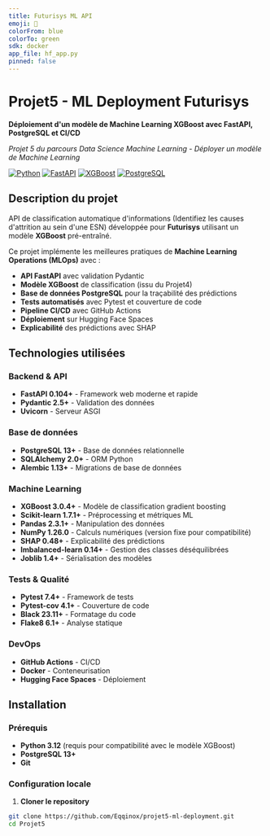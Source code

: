 ```yaml
---
title: Futurisys ML API
emoji: 🤖
colorFrom: blue
colorTo: green
sdk: docker
app_file: hf_app.py
pinned: false
---
```


# Projet5 - ML Deployment Futurisys

**Déploiement d'un modèle de Machine Learning XGBoost avec FastAPI, PostgreSQL et CI/CD**

*Projet 5 du parcours Data Science Machine Learning - Déployer un modèle de Machine Learning*

[![Python](https://img.shields.io/badge/Python-3.12-blue.svg)](https://python.org)
[![FastAPI](https://img.shields.io/badge/FastAPI-0.104+-green.svg)](https://fastapi.tiangolo.com)
[![XGBoost](https://img.shields.io/badge/XGBoost-3.0.4+-orange.svg)](https://xgboost.readthedocs.io)
[![PostgreSQL](https://img.shields.io/badge/PostgreSQL-13+-blue.svg)](https://postgresql.org)

## Description du projet

API de classification automatique d'informations (Identifiez les causes d'attrition au sein d'une ESN) développée pour **Futurisys** utilisant un modèle **XGBoost** pré-entraîné.

Ce projet implémente les meilleures pratiques de **Machine Learning Operations (MLOps)** avec :
- **API FastAPI** avec validation Pydantic
- **Modèle XGBoost** de classification (issu du Projet4)
- **Base de données PostgreSQL** pour la traçabilité des prédictions
- **Tests automatisés** avec Pytest et couverture de code
- **Pipeline CI/CD** avec GitHub Actions
- **Déploiement** sur Hugging Face Spaces
- **Explicabilité** des prédictions avec SHAP

## Technologies utilisées

### Backend & API
- **FastAPI 0.104+** - Framework web moderne et rapide
- **Pydantic 2.5+** - Validation des données
- **Uvicorn** - Serveur ASGI

### Base de données
- **PostgreSQL 13+** - Base de données relationnelle
- **SQLAlchemy 2.0+** - ORM Python
- **Alembic 1.13+** - Migrations de base de données

### Machine Learning
- **XGBoost 3.0.4+** - Modèle de classification gradient boosting
- **Scikit-learn 1.7.1+** - Préprocessing et métriques ML
- **Pandas 2.3.1+** - Manipulation des données
- **NumPy 1.26.0** - Calculs numériques (version fixe pour compatibilité)
- **SHAP 0.48+** - Explicabilité des prédictions
- **Imbalanced-learn 0.14+** - Gestion des classes déséquilibrées
- **Joblib 1.4+** - Sérialisation des modèles

### Tests & Qualité
- **Pytest 7.4+** - Framework de tests
- **Pytest-cov 4.1+** - Couverture de code
- **Black 23.11+** - Formatage du code
- **Flake8 6.1+** - Analyse statique

### DevOps
- **GitHub Actions** - CI/CD
- **Docker** - Conteneurisation
- **Hugging Face Spaces** - Déploiement

## Installation

### Prérequis
- **Python 3.12** (requis pour compatibilité avec le modèle XGBoost)
- **PostgreSQL 13+**
- **Git**

### Configuration locale

1. **Cloner le repository**
```bash
git clone https://github.com/Eqqinox/projet5-ml-deployment.git
cd Projet5